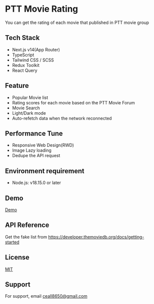 # PTT Movie Rating
You can get the rating of each movie that published in PTT movie group

## Tech Stack
- Next.js v14(App Router)
- TypeScript
- Tailwind CSS / SCSS
- Redux Toolkit
- React Query

## Feature
- Popular Movie list
- Rating scores for each movie based on the PTT Movie Forum
- Movie Search
- Light/Dark mode
- Auto-refetch data when the network reconnected

## Performance Tune
- Responsive Web Design(RWD)
- Image Lazy loading
- Dedupe the API request

## Environment requirement
- Node.js: v18.15.0 or later

## Demo
[Demo](https://ptt-movie-rating.vercel.app//)

## API Reference
Get the fake list from https://developer.themoviedb.org/docs/getting-started

## License
[MIT](https://choosealicense.com/licenses/mit/)


## Support
For support, email ceall8650@gmail.com
